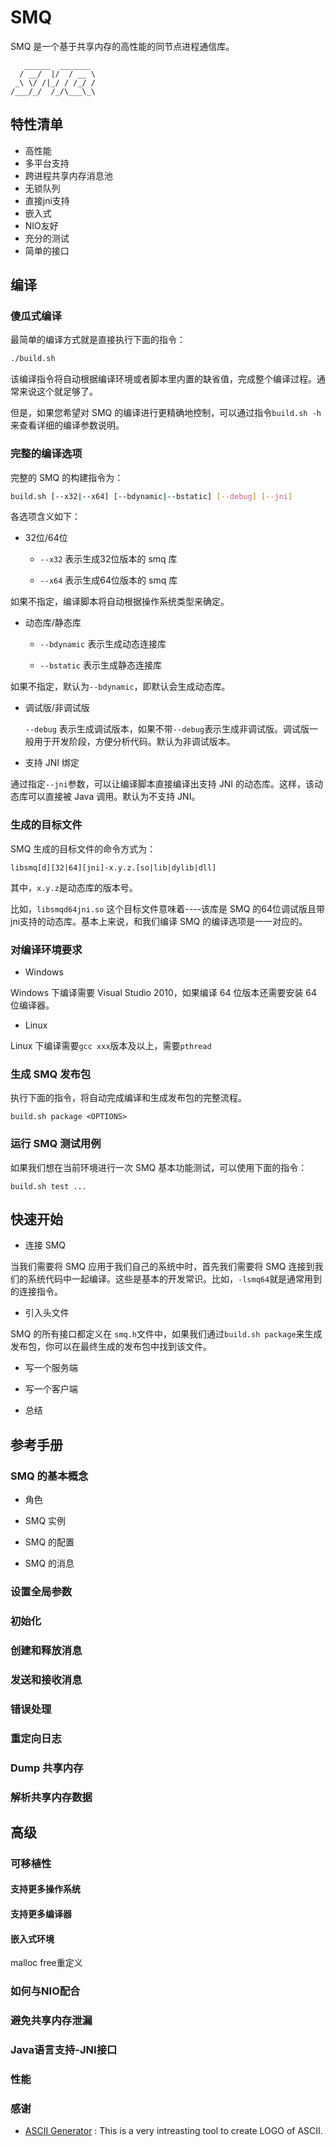 # SMQ

SMQ 是一个基于共享内存的高性能的同节点进程通信库。

```
   ______  _______ 
  / __/  |/  / __ \
 _\ \/ /|_/ / /_/ /
/___/_/  /_/\___\_\

```

## 特性清单

- 高性能
- 多平台支持
- 跨进程共享内存消息池
- 无锁队列
- 直接jni支持
- 嵌入式
- NIO友好
- 充分的测试
- 简单的接口


## 编译

### 傻瓜式编译

最简单的编译方式就是直接执行下面的指令：

```sh
./build.sh
```

该编译指令将自动根据编译环境或者脚本里内置的缺省值，完成整个编译过程。通常来说这个就足够了。

但是，如果您希望对 SMQ 的编译进行更精确地控制，可以通过指令`build.sh -h`来查看详细的编译参数说明。

### 完整的编译选项

完整的 SMQ 的构建指令为：

```sh
build.sh [--x32|--x64] [--bdynamic|--bstatic] [--debug] [--jni]
```

各选项含义如下：

* 32位/64位

	-	`--x32` 表示生成32位版本的 smq 库

	-	`--x64` 表示生成64位版本的 smq 库

如果不指定，编译脚本将自动根据操作系统类型来确定。

* 动态库/静态库

	-	`--bdynamic` 表示生成动态连接库

	-	`--bstatic`  表示生成静态连接库

如果不指定，默认为`--bdynamic`，即默认会生成动态库。

* 调试版/非调试版

	`--debug`	表示生成调试版本，如果不带`--debug`表示生成非调试版。调试版一般用于开发阶段，方便分析代码。默认为非调试版本。

* 支持 JNI 绑定

通过指定`--jni`参数，可以让编译脚本直接编译出支持 JNI 的动态库。这样，该动态库可以直接被 Java 调用。默认为不支持 JNI。

### 生成的目标文件

SMQ 生成的目标文件的命令方式为：

```text
libsmq[d][32|64][jni]-x.y.z.[so|lib|dylib|dll]
```

其中，`x.y.z`是动态库的版本号。

比如，`libsmqd64jni.so` 这个目标文件意味着----该库是 SMQ 的64位调试版且带jni支持的动态库。基本上来说，和我们编译 SMQ 的编译选项是一一对应的。


### 对编译环境要求

- Windows

Windows 下编译需要 Visual Studio 2010，如果编译 64 位版本还需要安装 64 位编译器。

- Linux

Linux 下编译需要`gcc xxx`版本及以上，需要`pthread`


### 生成 SMQ 发布包

执行下面的指令，将自动完成编译和生成发布包的完整流程。

```
build.sh package <OPTIONS>
```

### 运行 SMQ 测试用例

如果我们想在当前环境进行一次 SMQ 基本功能测试，可以使用下面的指令：

```
build.sh test ... 
```


## 快速开始

- 连接 SMQ

当我们需要将 SMQ 应用于我们自己的系统中时，首先我们需要将 SMQ 连接到我们的系统代码中一起编译。这些是基本的开发常识。比如，`-lsmq64`就是通常用到的连接指令。

- 引入头文件

SMQ 的所有接口都定义在 `smq.h`文件中，如果我们通过`build.sh package`来生成发布包，你可以在最终生成的发布包中找到该文件。

- 写一个服务端

- 写一个客户端

- 总结

## 参考手册

### SMQ 的基本概念

- 角色

- SMQ 实例

- SMQ 的配置

- SMQ 的消息

### 设置全局参数

### 初始化

### 创建和释放消息

### 发送和接收消息

### 错误处理

### 重定向日志

### Dump 共享内存

### 解析共享内存数据

## 高级

### 可移植性

#### 支持更多操作系统

#### 支持更多编译器

#### 嵌入式环境
malloc free重定义

### 如何与NIO配合

### 避免共享内存泄漏

### Java语言支持-JNI接口

### 性能

### 感谢

- [ASCII Generator](http://www.network-science.de/ascii/) : This is a very intreasting tool to create LOGO of ASCII.

